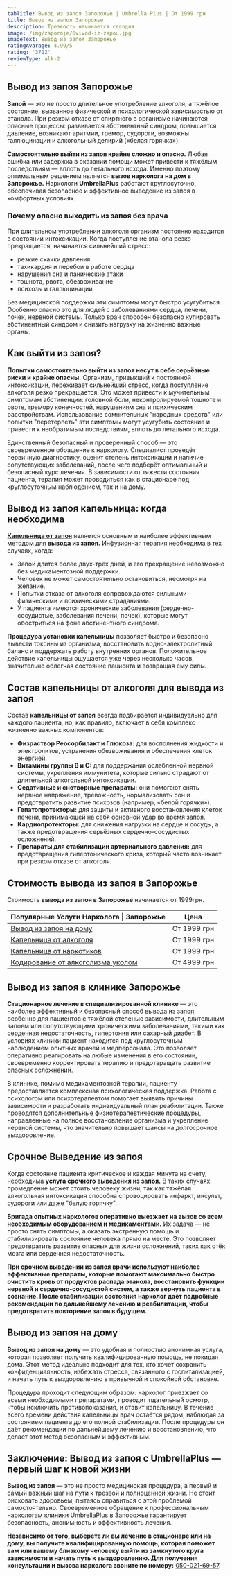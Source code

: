```yaml
---
tabTitle: Вывод из запоя Запорожье | Umbrella Plus | От 1999 грн
title: Вывод из запоя Запорожье
description: Трезвость начинается сегодня
image: /img/zaporoje/6vivod-iz-zapou.jpg
imageText: Вывод из запоя Запорожье
ratingAvarage: 4.99/5
rating: '3722'
reviewType: alk-2
---
```


## Вывод из запоя Запорожье

**Запой** — это не просто длительное употребление алкоголя, а тяжёлое состояние, вызванное физической и психологической зависимостью от этанола. При резком отказе от спиртного в организме начинаются опасные процессы: развивается абстинентный синдром, повышается давление, возникают аритмии, тремор, судороги, возможны галлюцинации и алкогольный делирий («белая горячка»).

**Самостоятельно выйти из запоя крайне сложно и опасно.** Любая ошибка или задержка в оказании помощи может привести к тяжёлым последствиям — вплоть до летального исхода. Именно поэтому оптимальным решением является **вызов нарколога на дом в Запорожье.** Наркологи **UmbrellaPlus** работают круглосуточно, обеспечивая безопасное и эффективное выведение из запоя в комфортных условиях.

### Почему опасно выходить из запоя без врача

При длительном употреблении алкоголя организм постоянно находится в состоянии интоксикации. Когда поступление этанола резко прекращается, начинается сильнейший стресс:

* резкие скачки давления
* тахикардия и перебои в работе сердца
* нарушения сна и панические атаки
* тошнота, рвота, обезвоживание
* психозы и галлюцинации

Без медицинской поддержки эти симптомы могут быстро усугубиться. Особенно опасно это для людей с заболеваниями сердца, печени, почек, нервной системы. Только врач способен безопасно купировать абстинентный синдром и снизить нагрузку на жизненно важные органы.

## Как выйти из запоя?

**Попытки самостоятельно выйти из запоя несут в себе серьёзные риски и крайне опасны.** Организм, привыкший к постоянной интоксикации, переживает сильнейший стресс, когда поступление алкоголя резко прекращается. Это может привести к мучительным симптомам абстиненции: головной боли, неконтролируемой тошноте и рвоте, тремору конечностей, нарушениям сна и психическим расстройствам. Использование сомнительных "народных средств" или попытки "перетерпеть" эти симптомы могут усугубить состояние и привести к необратимым последствиям, вплоть до летального исхода.

Единственный безопасный и проверенный способ — это своевременное обращение к наркологу. Специалист проведёт первичную диагностику, оценит степень интоксикации и наличие сопутствующих заболеваний, после чего подберёт оптимальный и безопасный курс лечения. В зависимости от тяжести состояния пациента, терапия может проводиться как в стационаре под круглосуточным наблюдением, так и на дому.

## Вывод из запоя капельница: когда необходима

**[Капельница от запоя](https://umbrella-plus.com.ua/zaporozie/kapelnica_ot_alkogola_zaporozhye/)** является основным и наиболее эффективным методом для **вывода из запоя.** Инфузионная терапия необходима в тех случаях, когда:

* Запой длится более двух-трёх дней, и его прекращение невозможно без медикаментозной поддержки.
* Человек не может самостоятельно остановиться, несмотря на желание.
* Попытки отказа от алкоголя сопровождаются сильными физическими и психическими страданиями.
* У пациента имеются хронические заболевания (сердечно-сосудистые, заболевания печени, почек), которые могут обостриться на фоне абстинентного синдрома.

**Процедура установки капельницы** позволяет быстро и безопасно вывести токсины из организма, восстановить водно-электролитный баланс и поддержать работу внутренних органов. Положительное действие капельницы ощущается уже через несколько часов, значительно облегчая состояние пациента и возвращая ему силы.

## Состав капельницы от алкоголя для вывода из запоя

Состав **капельницы от запоя** всегда подбирается индивидуально для каждого пациента, но, как правило, включает в себя комплекс жизненно важных компонентов:

* **Физраствор Реосорбилакт и Глюкоза:** для восполнения жидкости и электролитов, устранения обезвоживания и обеспечения клеток энергией.
* **Витамины группы B и C:** для поддержания ослабленной нервной системы, укрепления иммунитета, которые сильно страдают от длительной алкогольной интоксикации.
* **Седативные и снотворные препараты:** они помогают снять нервное напряжение, тревожность, нормализовать сон и предотвратить развитие психозов (например, «белой горячки»).
* **Гепатопротекторы:** для защиты и активного восстановления клеток печени, принимающей на себя основной удар во время запоя.
* **Кардиопротекторы:** для снижения нагрузки на сердце и сосуды, а также предотвращения серьёзных сердечно-сосудистых осложнений.
* **Препараты для стабилизации артериального давления:** для предотвращения гипертонического криза, который часто возникает при резком отказе от алкоголя.

## Стоимость вывода из запоя в Запорожье

Стоимость **вывода из запоя в Запорожье** начинается от 1999грн.

| Популярные Услуги Нарколога \| Запорожье                                                                   | Цена        |
| ---------------------------------------------------------------------------------------------------------- | ----------- |
| [Вывод из запоя на дому](https://umbrella-plus.com.ua/zaporozie/vivod-iz-zapoia-na-domy-zaporozhye/)       | От 1999 грн |
| [Капельница от алкоголя](https://umbrella-plus.com.ua/zaporozie/kapelnica_ot_alkogola_na_domy_zaporozhye/) | От 1999 грн |
| [Капельница от наркотиков](kapelnica-ot-nakrotikov-zp)                                                     | От 1999 грн |
| [Кодирование от алкоголизма уколом](kodirovka-ot-alkogolia-zp)                                             | От 4999 грн |

## Вывод из запоя в клинике Запорожье

**Стационарное лечение в специализированной клинике** — это наиболее эффективный и безопасный способ вывода из запоя, особенно для пациентов с тяжёлой степенью зависимости, длительным запоем или сопутствующими хроническими заболеваниями, такими как сердечная недостаточность, гипертония или сахарный диабет. В условиях клиники пациент находится под круглосуточным наблюдением опытных врачей и медперсонала. Это позволяет оперативно реагировать на любые изменения в его состоянии, своевременно корректировать терапию и предотвращать развитие опасных осложнений.

В клинике, помимо медикаментозной терапии, пациенту предоставляется комплексная психологическая поддержка. Работа с психологом или психотерапевтом помогает выявить причины зависимости и разработать индивидуальный план реабилитации. Также проводятся дополнительные физиотерапевтические процедуры, направленные на полное восстановление организма и укрепление нервной системы, что значительно повышает шансы на долгосрочное выздоровление.

## Срочное Выведение из запоя

Когда состояние пациента критическое и каждая минута на счету, необходима **услуга срочного выведения из запоя.** В таких случаях промедление может стоить человеку жизни, так как тяжёлая алкогольная интоксикация способна спровоцировать инфаркт, инсульт, судороги или даже "белую горячку".

**Бригада опытных наркологов оперативно выезжает на вызов со всем необходимым оборудованием и медикаментами.** Их задача — не просто снять симптомы, а оказать экстренную помощь и стабилизировать состояние человека прямо на месте. Это позволяет предотвратить развитие опасных для жизни осложнений, таких как отёк мозга или сердечная недостаточность.

**При срочном выведении из запоя врачи используют наиболее эффективные препараты, которые помогают максимально быстро очистить кровь от продуктов распада этанола, восстановить функции нервной и сердечно-сосудистой систем, а также вернуть пациента в сознание. После стабилизации состояния нарколог даёт подробные рекомендации по дальнейшему лечению и реабилитации, чтобы предотвратить повторение запоя в будущем.**

## Вывод из запоя на дому

**Вывод из запоя на дому** — это удобная и полностью анонимная услуга, которая позволяет получить квалифицированную помощь, не покидая дома. Этот метод идеально подходит для тех, кто хочет сохранить конфиденциальность, избежать стресса, связанного с госпитализацией, и начать путь к выздоровлению в привычной и спокойной обстановке.

Процедура проходит следующим образом: нарколог приезжает со всеми необходимыми препаратами, проводит тщательный осмотр, чтобы исключить противопоказания, и ставит капельницу. В течение всего времени действия капельницы врач остаётся рядом, наблюдая за состоянием пациента до его полной стабилизации. После процедуры он даёт рекомендации по дальнейшему лечению и восстановлению, что делает этот метод безопасным и эффективным.

## Заключение: Вывод из запоя с UmbrellaPlus — первый шаг к новой жизни

**Вывод из запоя** — это не просто медицинская процедура, а первый и самый важный шаг на пути к трезвой и полноценной жизни. Не стоит рисковать здоровьем, пытаясь справиться с этой проблемой самостоятельно. Своевременное обращение к профессиональным наркологам клиники UmbrellaPlus в Запорожье гарантирует безопасность, анонимность и эффективность лечения.

**Независимо от того, выберете ли вы лечение в стационаре или на дому, вы получите квалифицированную помощь, которая поможет вам или вашему близкому человеку выйти из замкнутого круга зависимости и начать путь к выздоровлению. Для получения консультации и вызова нарколога звоните по номеру:** [050-021-69-57](tel:0500216957).
